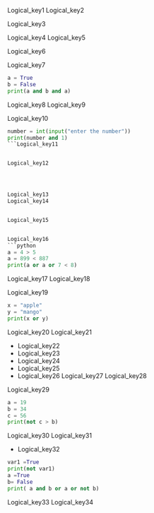 Logical_key1
Logical_key2


Logical_key3



Logical_key4
Logical_key5


Logical_key6





Logical_key7
```python
a = True 
b = False 
print(a and b and a)
```

Logical_key8
Logical_key9


Logical_key10
```python
number = int(input("enter the number"))
print(number and 1)
```Logical_key11


Logical_key12




Logical_key13
Logical_key14


Logical_key15


Logical_key16
```python
a = 4 > 5
a = 899 < 887
print(a or a or 7 < 8) 
``` 
Logical_key17
Logical_key18


Logical_key19
```python
x = "apple"
y = "mango"
print(x or y)
```

Logical_key20
Logical_key21



- Logical_key22
- Logical_key23
- Logical_key24
- Logical_key25
- Logical_key26
Logical_key27
Logical_key28



Logical_key29
```python
a = 19
b = 34
c = 56
print(not c > b)
 ```


Logical_key30
Logical_key31
- Logical_key32
```python
var1 =True
print(not var1)
a =True
b= False
print( a and b or a or not b)
```


Logical_key33
Logical_key34
